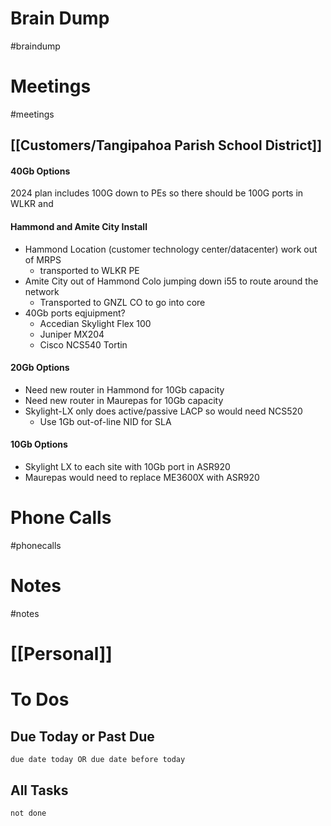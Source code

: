 # Brain Dump
#braindump 

# Meetings
#meetings 
## [[Customers/Tangipahoa Parish School District]]
#### 40Gb Options
2024 plan includes 100G down to PEs so there should be 100G ports in WLKR and 
#### Hammond and Amite City Install
- Hammond Location (customer technology center/datacenter) work out of MRPS
	- transported to WLKR PE
- Amite City out of Hammond Colo jumping down i55 to route around the network
	- Transported to GNZL CO to go into core
 - 40Gb ports eqjuipment?
	 - Accedian Skylight Flex 100
	 - Juniper MX204
	 - Cisco NCS540 Tortin

#### 20Gb Options
- Need new router in Hammond for 10Gb capacity 
- Need new router in Maurepas for 10Gb capacity
- Skylight-LX only does active/passive LACP so would need NCS520
	- Use 1Gb out-of-line NID for SLA

#### 10Gb Options
- Skylight LX to each site with 10Gb port in ASR920
- Maurepas would need to replace ME3600X with ASR920
# Phone Calls
#phonecalls 
# Notes
#notes

# [[Personal]]

# To Dos
## Due Today or Past Due
```tasks
due date today OR due date before today
```

## All Tasks
```tasks
not done
```